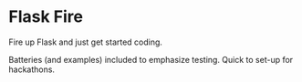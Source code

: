 # Flask Fire

Fire up Flask and just get started coding.

Batteries (and examples) included to emphasize testing. Quick to set-up for
hackathons.
